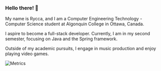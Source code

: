 ### Hello there! 👋

My name is Rycca, and I am a Computer Engineering Technology - Computer Science student at Algonquin College in Ottawa, Canada.

I aspire to become a full-stack developer. Currently, I am in my second semester, focusing on Java and the Spring framework.

Outside of my academic pursuits, I engage in music production and enjoy playing video games.

![Metrics](https://metrics.lecoq.io/madushadhanushka?template=classic&base.header=0&gists=1&lines=1&config.timezone=America%2FToronto)
